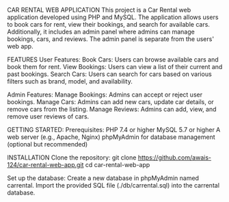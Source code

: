CAR RENTAL WEB APPLICATION
This project is a Car Rental web application developed using PHP and MySQL. The application allows users to book cars for rent, view their bookings, and search for available cars.
Additionally, it includes an admin panel where admins can manage bookings, cars, and reviews. The admin panel is separate from the users' web app.

FEATURES
User Features:
Book Cars: Users can browse available cars and book them for rent.
View Bookings: Users can view a list of their current and past bookings.
Search Cars: Users can search for cars based on various filters such as brand, model, and availability.

Admin Features:
Manage Bookings: Admins can accept or reject user bookings.
Manage Cars: Admins can add new cars, update car details, or remove cars from the listing.
Manage Reviews: Admins can add, view, and remove user reviews of cars.

GETTING STARTED:
Prerequisites:
PHP 7.4 or higher
MySQL 5.7 or higher
A web server (e.g., Apache, Nginx)
phpMyAdmin for database management (optional but recommended)

INSTALLATION
Clone the repository:
git clone https://github.com/awais-124/car-rental-web-app.git
cd car-rental-web-app

Set up the database:
Create a new database in phpMyAdmin named carrental.
Import the provided SQL file (./db/carrental.sql) into the carrental database.

